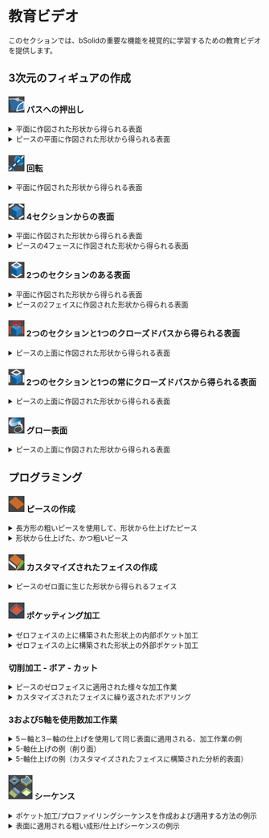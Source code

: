 # 教育ビデオ

このセクションでは、bSolidの重要な機能を視覚的に学習するための教育ビデオを提供します。

## 3次元のフィギュアの作成

### ![](../../Help/ja/5804sb0002/FIGURE/15-icone/b15b0001/Draw_Solid_ExtrusionPath.png) パスへの押出し

<details>
<summary>平面に作図された形状から得られる表面</summary>

<video controls muted loop>
  <source src="../../Help/ja/5804sb0002/Resources/Multimedia/M4V-GEO/2-estrusPercorso.m4v" type="video/mp4">
  お使いのブラウザは動画タグをサポートしていません。
</source>
</video>

</details>

<details>
<summary>ピースの平面に作図された形状から得られる表面</summary>

<video controls muted loop>
  <source src="../../Help/ja/5804sb0002/Resources/Multimedia/M4V-GEO/2-estrusPercorso-fac.m4v" type="video/mp4">
  お使いのブラウザは動画タグをサポートしていません。
</source>
</video>

</details>

### ![](../../Help/ja/5804sb0002/FIGURE/15-icone/b15b0001/Draw_Solid_Revolution.png) 回転

<details>
<summary>平面に作図された形状から得られる表面</summary>

<video controls muted loop>
  <source src="../../Help/ja/5804sb0002/Resources/Multimedia/M4V-GEO/3-rivoluzione.m4v" type="video/mp4">
  お使いのブラウザは動画タグをサポートしていません。
</source>
</video>

</details>

### ![](../../Help/ja/5804sb0002/FIGURE/15-icone/b15b0001/Draw_Solid_4Section.png) 4セクションからの表面

<details>
<summary>平面に作図された形状から得られる表面</summary>

<video controls muted loop>
  <source src="../../Help/ja/5804sb0002/Resources/Multimedia/M4V-GEO/5-sup-4sez-piano.m4v" type="video/mp4">
  お使いのブラウザは動画タグをサポートしていません。
</source>
</video>

</details>

<details>
<summary>ピースの4フェースに作図された形状から得られる表面</summary>

<video controls muted loop>
  <source src="../../Help/ja/5804sb0002/Resources/Multimedia/M4V-GEO/5-sup4sez.m4v" type="video/mp4">
  お使いのブラウザは動画タグをサポートしていません。
</source>
</video>

</details>

### ![](../../Help/ja/5804sb0002/FIGURE/15-icone/b15b0001/Draw_Solid_2Plants.png) 2つのセクションのある表面

<details>
<summary>平面に作図された形状から得られる表面</summary>

<video controls muted loop>
  <source src="../../Help/ja/5804sb0002/Resources/Multimedia/M4V-GEO/6-sup-sez-piano.m4v" type="video/mp4">
  お使いのブラウザは動画タグをサポートしていません。
</source>
</video>

</details>

<details>
<summary>ピースの2フェイスに作図された形状から得られる表面</summary>

<video controls muted loop>
  <source src="../../Help/ja/5804sb0002/Resources/Multimedia/M4V-GEO/6-sup-sez-pezzo.m4v" type="video/mp4">
  お使いのブラウザは動画タグをサポートしていません。
</source>
</video>

</details>

### ![](../../Help/ja/5804sb0002/FIGURE/15-icone/b15b0001/Draw_Solid_1Plant2Section.png) 2つのセクションと1つのクローズドパスから得られる表面

<details>
<summary>ピースの上面に作図された形状から得られる表面</summary>

<video controls muted loop>
  <source src="../../Help/ja/5804sb0002/Resources/Multimedia/M4V-GEO/8-sup2sez_1per-chiuso.m4v" type="video/mp4">
  お使いのブラウザは動画タグをサポートしていません。
</source>
</video>

</details>

### ![](../../Help/ja/5804sb0002/FIGURE/15-icone/b15b0001/Draw_Solid_2Plant1SectionConstant.png) 2つのセクションと1つの常にクローズドパスから得られる表面

<details>
<summary>ピースの上面に作図された形状から得られる表面</summary>

<video controls muted loop>
  <source src="../../Help/ja/5804sb0002/Resources/Multimedia/M4V-GEO/9-sup2sez_1per-chiusoCost.m4v" type="video/mp4">
  お使いのブラウザは動画タグをサポートしていません。
</source>
</video>

</details>

### ![](../../Help/ja/5804sb0002/FIGURE/15-icone/b15b0001/Draw_Solid_Glow.png) グロー表面

<details>
<summary>ピースの上面に作図された形状から得られる表面</summary>

<video controls muted loop>
  <source src="../../Help/ja/5804sb0002/Resources/Multimedia/M4V-GEO/glow.m4v" type="video/mp4">
  お使いのブラウザは動画タグをサポートしていません。
</source>
</video>

</details>

## プログラミング

### ![](../../Help/ja/5804sb0002/FIGURE/15-icone/b15b0001/work/Machining_000_Panel.png) ピースの作成

<details>
<summary>長方形の粗いピースを使用して、形状から仕上げたピース</summary>

<video controls muted loop>
  <source src="../../Help/ja/5804sb0002/Resources/Multimedia/M4V-Lav-Stand/L-pezzo_Da_Geo.m4v" type="video/mp4">
  お使いのブラウザは動画タグをサポートしていません。
</source>
</video>

</details>

<details>
<summary>形状から仕上げた、かつ粗いピース</summary>

<video controls muted loop>
  <source src="../../Help/ja/5804sb0002/Resources/Multimedia/M4V-Lav-Stand/L-pezzo_Da_Geo02.m4v" type="video/mp4">
  お使いのブラウザは動画タグをサポートしていません。
</source>
</video>

</details>

### ![](../../Help/ja/5804sb0002/FIGURE/15-icone/b15b0001/Draw_FaceCustom.png) カスタマイズされたフェイスの作成

<details>
<summary>ピースのゼロ面に生じた形状から得られるフェイス</summary>

<video controls muted loop>
  <source src="../../Help/ja/5804sb0002/Resources/Multimedia/M4V-Lav-Stand/L-faccia_Custom.m4v" type="video/mp4">
  お使いのブラウザは動画タグをサポートしていません。
</source>
</video>

</details>

### ![](../../Help/ja/5804sb0002/FIGURE/15-icone/b15b0001/work/Machining_100_Pocketing.png) ポケッティング加工

<details>
<summary>ゼロフェイスの上に構築された形状上の内部ポケット加工</summary>

<video controls muted loop>
  <source src="../../Help/ja/5804sb0002/Resources/Multimedia/M4V-Lav-Stand/L-svuotamentogeo.m4v" type="video/mp4">
  お使いのブラウザは動画タグをサポートしていません。
</source>
</video>

</details>

<details>
<summary>ゼロフェイスの上に構築された形状上の外部ポケット加工</summary>

<video controls muted loop>
  <source src="../../Help/ja/5804sb0002/Resources/Multimedia/M4V-Lav-Stand/L-svuotamentogeo02.m4v" type="video/mp4">
  お使いのブラウザは動画タグをサポートしていません。
</source>
</video>

</details>

### 切削加工 - ボア - カット

<details>
<summary>ピースのゼロフェイスに適用された様々な加工作業</summary>

<video controls muted loop>
  <source src="../../Help/ja/5804sb0002/Resources/Multimedia/M4V-Lav-Stand/L-fres-for-tag.m4v" type="video/mp4">
  お使いのブラウザは動画タグをサポートしていません。
</source>
</video>

</details>

<details>
<summary>カスタマイズされたフェイスに繰り返されたボアリング</summary>

<video controls muted loop>
  <source src="../../Help/ja/5804sb0002/Resources/Multimedia/M4V-Lav-Stand/L-prog-lavsufacciacust.m4v" type="video/mp4">
  お使いのブラウザは動画タグをサポートしていません。
</source>
</video>

</details>

### 3および5軸を使用数加工作業

<details>
<summary>5－軸と3－軸の仕上げを使用して同じ表面に適用される、加工作業の例</summary>

**5軸仕上げ（分析的表面）**

<video controls muted loop>
  <source src="../../Help/ja/5804sb0002/Resources/Multimedia/M4V-Lav-Stand/L-5-assi-analitica.m4v" type="video/mp4">
  お使いのブラウザは動画タグをサポートしていません。
</source>
</video>

**3軸仕上げ**

<video controls muted loop>
  <source src="../../Help/ja/5804sb0002/Resources/Multimedia/M4V-Lav-Stand/L-3-assi.m4v" type="video/mp4">
  お使いのブラウザは動画タグをサポートしていません。
</source>
</video>

</details>

<details>
<summary>5-軸仕上げの例（削り面）</summary>

<video controls muted loop>
  <source src="../../Help/ja/5804sb0002/Resources/Multimedia/M4V-Lav-Stand/L-5-assi-swarfing.m4v" type="video/mp4">
  お使いのブラウザは動画タグをサポートしていません。
</source>
</video>

</details>

<details>
<summary>5-軸仕上げの例（カスタマイズされたフェイスに構築された分析的表面）</summary>

<video controls muted loop>
  <source src="../../Help/ja/5804sb0002/Resources/Multimedia/M4V-Lav-Stand/L-5-assi-sufacciacust.m4v" type="video/mp4">
  お使いのブラウザは動画タグをサポートしていません。
</source>
</video>

</details>

### ![](../../Help/ja/5804sb0002/FIGURE/15-icone/b15b0007/Tools_Sequences.png) シーケンス

<details>
<summary>ポケット加工/プロファイリングシーケンスを作成および適用する方法の例示</summary>

<video controls muted loop>
  <source src="../../Help/ja/5804sb0002/Resources/Multimedia/M4V-Lav-Stand/L-sequenza-creaz-applicaz.m4v" type="video/mp4">
  お使いのブラウザは動画タグをサポートしていません。
</source>
</video>

</details>

<details>
<summary>表面に適用される粗い成形/仕上げシーケンスの例示</summary>

<video controls muted loop>
  <source src="../../Help/ja/5804sb0002/Resources/Multimedia/M4V-Lav-Stand/L-applicaz-sequenza.m4v" type="video/mp4">
  お使いのブラウザは動画タグをサポートしていません。
</source>
</video>

</details> 